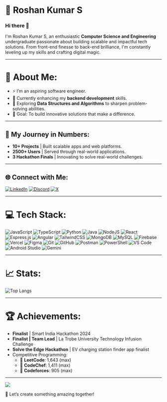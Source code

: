 # 🌟 Roshan Kumar S  

### Hi there 👋  
I'm Roshan Kumar S, an enthusiastic **Computer Science and Engineering** undergraduate passionate about building scalable and impactful tech solutions. From front-end finesse to back-end brilliance, I'm constantly leveling up my skills and crafting digital magic.

---

# 💫 About Me:
- ⚡ I’m an aspiring software engineer.  
- 🔭 Currently enhancing my **backend development** skills.  
- 🌱 Exploring **Data Structures and Algorithms** to sharpen problem-solving abilities.  
- 🎯 Goal: To build innovative solutions that make a difference.

---

## 🚀 My Journey in Numbers:
- **10+ Projects** | Built scalable apps and web platforms.  
- **2500+ Users** | Served through real-world applications.  
- **3 Hackathon Finals** | Innovating to solve real-world challenges.  

---

## 🌐 Connect with Me:
[![LinkedIn](https://img.shields.io/badge/LinkedIn-%230077B5.svg?logo=linkedin&logoColor=white)](https://www.linkedin.com/in/roshan-kumar-s-52aa6723b/) 
[![Discord](https://img.shields.io/badge/Discord-%237289DA.svg?logo=discord&logoColor=white)](https://discord.gg/roshan_kumar_s) 
[![X](https://img.shields.io/badge/X-black.svg?logo=X&logoColor=white)](https://x.com/@Roshan_Kumar_S)  

---

# 💻 Tech Stack:
![JavaScript](https://img.shields.io/badge/javascript-%23323330.svg?style=for-the-badge&logo=javascript&logoColor=%23F7DF1E) 
![TypeScript](https://img.shields.io/badge/typescript-%23007ACC.svg?style=for-the-badge&logo=typescript&logoColor=white) 
![Python](https://img.shields.io/badge/python-3670A0?style=for-the-badge&logo=python&logoColor=ffdd54) 
![Java](https://img.shields.io/badge/java-%23ED8B00.svg?style=for-the-badge&logo=openjdk&logoColor=white) 
![NodeJS](https://img.shields.io/badge/node.js-6DA55F?style=for-the-badge&logo=node.js&logoColor=white) 
![React](https://img.shields.io/badge/react-%2320232a.svg?style=for-the-badge&logo=react&logoColor=%2361DAFB) 
![Express.js](https://img.shields.io/badge/express.js-%23404d59.svg?style=for-the-badge&logo=express&logoColor=%2361DAFB) 
![Angular](https://img.shields.io/badge/angular-%23DD0031.svg?style=for-the-badge&logo=angular&logoColor=white) 
![TailwindCSS](https://img.shields.io/badge/tailwindcss-%2338B2AC.svg?style=for-the-badge&logo=tailwind-css&logoColor=white) 
![MongoDB](https://img.shields.io/badge/MongoDB-%234ea94b.svg?style=for-the-badge&logo=mongodb&logoColor=white)
![MySQL](https://img.shields.io/badge/mysql-%2300000f.svg?style=for-the-badge&logo=mysql&logoColor=white) 
![Firebase](https://img.shields.io/badge/firebase-%23039BE5.svg?style=for-the-badge&logo=firebase) 
![Vercel](https://img.shields.io/badge/vercel-%23000000.svg?style=for-the-badge&logo=vercel&logoColor=white)
![Figma](https://img.shields.io/badge/figma-%23F24E1E.svg?style=for-the-badge&logo=figma&logoColor=white) 
![Git](https://img.shields.io/badge/git-%23F05033.svg?style=for-the-badge&logo=git&logoColor=white) 
![GitHub](https://img.shields.io/badge/github-%23121011.svg?style=for-the-badge&logo=github&logoColor=white) 
![Postman](https://img.shields.io/badge/Postman-FF6C37?style=for-the-badge&logo=postman&logoColor=white) 
![PowerShell](https://img.shields.io/badge/PowerShell-%235391FE.svg?style=for-the-badge&logo=powershell&logoColor=white) 
![VS Code](https://img.shields.io/badge/VSCode-%23007ACC.svg?style=for-the-badge&logo=visual-studio-code&logoColor=white) 
![Android Studio](https://img.shields.io/badge/androidstudio-%233DDC84.svg?style=for-the-badge&logo=android-studio&logoColor=white) 
![Gemini](https://img.shields.io/badge/Gemini-%2303A9F4.svg?style=for-the-badge&logoColor=white) 


---

# 📈 Stats:
![Top Langs](https://github-readme-stats.vercel.app/api/top-langs/?username=roshancodes001&layout=compact&theme=radical)

---

# 🏆 Achievements:
- **Finalist** | Smart India Hackathon 2024  
- **Finalist | Team Lead** | La Trobe University Technology Infusion Challenge  
- **Solve the Edge Hackathon** | EV charging station finder app finalist  
- Competitive Programming:  
  - 🥇 **LeetCode**: 1,643 (max)  
  - 🥈 **CodeChef**: 1,411 (max)
  - 🥉 **Codeforces**: 905 (max)  
---

[![](https://visitcount.itsvg.in/api?id=roshancodes001&label=Profile%20Views&color=6&icon=0&pretty=true)](https://visitcount.itsvg.in)

🌟 Let’s create something amazing together!
